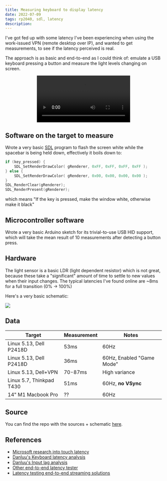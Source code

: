 ```yaml
---
title: Measuring keyboard to display latency
date: 2022-07-09
tags: rp2040, sdl, latency
description: 
---
```


I've got fed up with some latency I've been experiencing when using the work-issued VPN (remote desktop over IP), and wanted to 
get measurements, to see if the latency perceived is real.

The approach is as basic and end-to-end as I could think of: emulate a USB keyboard pressing a button and measure the light levels changing on screen. 

<center>
  <video controls="true">
    <source src="/videos/delay-measure.webm" type="video/webm"/>
  </video>
</center>


## Software on the target to measure

Wrote a very basic [SDL](https://www.libsdl.org/) program to flash the screen white while the spacebar is being held down, effectively it boils down to:

```c
if (key_pressed) {
    SDL_SetRenderDrawColor( gRenderer, 0xFF, 0xFF, 0xFF, 0xFF );
} else {
    SDL_SetRenderDrawColor( gRenderer, 0x00, 0x00, 0x00, 0x00 );
}
SDL_RenderClear(gRenderer);
SDL_RenderPresent(gRenderer);
```

which means "If the key is pressed, make the window white, otherwise make it black"


## Microcontroller software

Wrote a very basic Arduino sketch for its trivial-to-use USB HID support, which will take the mean result of 10 measurements after detecting a button press.

## Hardware

The light sensor is a basic LDR (light dependent resistor) which is not great, because these take a "significant" amount of time to settle to new values when their input changes. The typical latencies I've found online are ~8ms for a full transition (0% -> 100%)

Here's a very basic schematic:

![](/images/latency-schematic.png)

## Data


|Target|Measurement|Notes|
|------|-----------|-----|
|Linux 5.13, Dell P2418D|53ms|60Hz|
|Linux 5.13, Dell P2418D|36ms|60Hz, Enabled "Game Mode"|
|Linux 5.13, Dell+VPN|70-87ms|High variance|
|Linux 5.7, Thinkpad T430|51ms|60Hz, **no VSync**|
|14" M1 Macbook Pro|??|60Hz|


## Source

You can find the repo with the sources + schematic [here](https://github.com/DavidVentura/display-latency-measurement).

## References

- [Microsoft research into touch latency](https://www.youtube.com/watch?v=vOvQCPLkPt4)
- [Danluu's Keyboard latency analysis](https://danluu.com/keyboard-latency/)
- [Danluu's Input lag analysis](https://danluu.com/input-lag/)
- [Other end-to-end latency tester](https://thume.ca/2020/05/20/making-a-latency-tester/)
- [Latency testing end-to-end streaming solutions](https://thume.ca/2022/05/15/latency-testing-streaming/)
